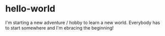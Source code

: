 # hello-world

I'm starting a new adventure / hobby to learn a new world.
Everybody has to start somewhere and I'm ebracing the beginning!
